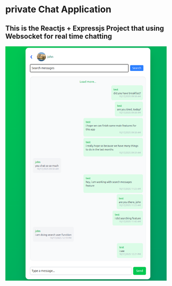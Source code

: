 # private Chat Application
## This is the Reactjs + Expressjs Project that using Websocket for real time chatting
![Homepage with Desktop interface](./privateChat.png) 
